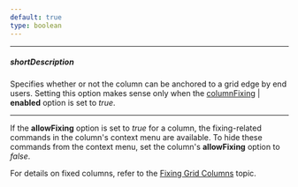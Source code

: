 ```yaml
---
default: true
type: boolean
---
```

---
##### shortDescription
Specifies whether or not the column can be anchored to a grid edge by end users. Setting this option makes sense only when the [columnFixing](/api-reference/10%20UI%20Widgets/dxDataGrid/1%20Configuration/columnFixing '/Documentation/ApiReference/UI_Widgets/dxDataGrid/Configuration/columnFixing/') | **enabled** option is set to *true*.

---
If the **allowFixing** option is set to *true* for a column, the fixing-related commands in the column's context menu are available. To hide these commands from the context menu, set the column's **allowFixing** option to *false*.

For details on fixed columns, refer to the [Fixing Grid Columns](/concepts/10%20UI%20Widgets/70%20Data%20Grid/001%20Visual%20Elements/010%20Grid%20Columns/060%20Fixing%20Grid%20Columns.md '/Documentation/Guide/UI_Widgets/Data_Grid/Visual_Elements/#Grid_Columns/Fixing_Grid_Columns') topic.